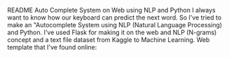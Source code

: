 
README
Auto Complete System on Web using NLP and Python
I always want to know how our keyboard can predict the next word.
So I've tried to make an "Autocomplete System using NLP (Natural Language Processing) and Python.
I've used Flask for making it on the web and NLP (N-grams) concept and a text file dataset from Kaggle to Machine Learning.
Web template that I've found online: 
